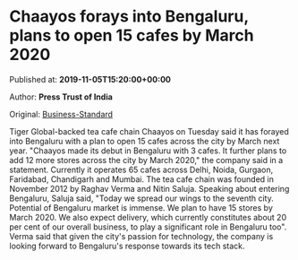 
# Chaayos forays into Bengaluru, plans to open 15 cafes by March 2020

Published at: **2019-11-05T15:20:00+00:00**

Author: **Press Trust of India**

Original: [Business-Standard](https://www.business-standard.com/article/pti-stories/chaayos-forays-into-bengaluru-aims-to-open-15-stores-by-march-2020-119110501661_1.html)

Tiger Global-backed tea cafe chain Chaayos on Tuesday said it has forayed into Bengaluru with a plan to open 15 cafes across the city by March next year.
"Chaayos made its debut in Bengaluru with 3 cafes. It further plans to add 12 more stores across the city by March 2020," the company said in a statement.
Currently it operates 65 cafes across Delhi, Noida, Gurgaon, Faridabad, Chandigarh and Mumbai.
The tea cafe chain was founded in November 2012 by Raghav Verma and Nitin Saluja.
Speaking about entering Bengaluru, Saluja said, "Today we spread our wings to the seventh city.
Potential of Bengaluru market is immense. We plan to have 15 stores by March 2020. We also expect delivery, which currently constitutes about 20 per cent of our overall business, to play a significant role in Bengaluru too".
Verma said that given the city's passion for technology, the company is looking forward to Bengaluru's response towards its tech stack.
